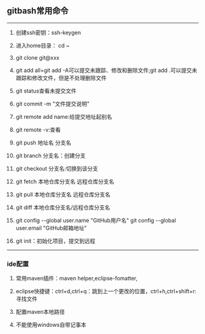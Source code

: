 ## gitbash常用命令

---
1. 创建ssh密钥：ssh-keygen

2. 进入home目录： cd ~

3. git clone git@xxx

4. git add all=git add -A可以提交未跟踪、修改和删除文件;git add .可以提交未跟踪和修改文件，但是不处理删除文件

5. git status查看未提交文件

6. git commit -m "文件提交说明"

7. git remote add name:给提交地址起别名

8. git remote -v:查看

9. git push 地址名 分支名

10. git branch 分支名：创建分支

11. git checkout 分支名:切换到该分支

12. git fetch 本地仓库分支名 远程仓库分支名

13. git pull 本地仓库分支名 远程仓库分支名

14. git diff 本地仓库分支名/远程仓库分支名

15. git config --global user.name "GitHub用户名"
    git config --global user.email "GitHub邮箱地址" 
    
16. git init：初始化项目，提交到远程

---
### ide配置
1. 常用maven插件：maven helper,eclipse-fomatter,

2. eclipse快捷键：ctrl+d,ctrl+q：跳到上一个更改的位置，ctrl+h,ctrl+shift+r:寻找文件

3. 配置maven本地路径

4. 不能使用windows自带记事本
